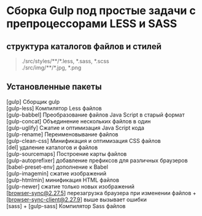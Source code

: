 # Сборка Gulp под простые задачи с препроцессорами LESS и SASS

## структура каталогов файлов и стилей
>./src/styles/\*\*/\*.less, *.sass, *.scss   
>./src/img/\*\*/\*.jpg, *.png     

## Установленные пакеты
[gulp] Сборщик gulp  
[gulp-less] Компилятор Less файлов  
[gulp-babbel] Преобразование файлов Java Script в старый формат  
[gulp-concat] Объединение нескольких файлов в один  
[gulp-uglify] Сжатие и оптимизация Java Script кода  
[gulp-rename] Переименовывание файлов  
[gulp-clean-css] Минификация и оптимизация CSS файлов  
[del] удаление каталогов и файлов  
[gulp-sourcemaps] Построение карты файлов  
[gulp-autoprefixer] добавление префиксов для различных браузеров  
[babel-preset-env] дополнение к Babel  
[gulp-imagemin] сжатие изображений  
[gulp-htmlmin] минификация HTML файлов  
[gulp-newer] сжатие только новых изображений    
[browser-sync@2.27.5] перезагрузка браузера при изменении файлов + [browser-sync-client@2.27.9] выше вызывает ошибки  
[sass] + [gulp-sass] Компилятор  Sass файлов  


